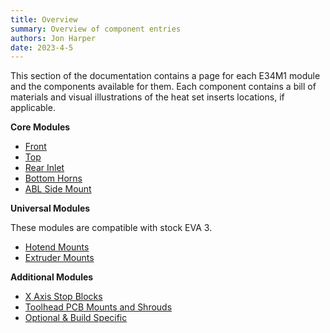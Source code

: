 ```yaml
---
title: Overview
summary: Overview of component entries
authors: Jon Harper
date: 2023-4-5
---
```


This section of the documentation contains a page for each E34M1 module and the components available for them. Each component contains a bill of materials and visual illustrations of the heat set inserts locations, if applicable.

**Core Modules**

- [Front](front.md)
- [Top](top.md)
- [Rear Inlet](rear.md)
- [Bottom Horns](bottom.md)
- [ABL Side Mount](abl.md)

**Universal Modules**

These modules are compatible with stock EVA 3.

- [Hotend Mounts](hotend.md)
- [Extruder Mounts](drive.md)

**Additional Modules**

- [X Axis Stop Blocks](stop_block.md)
- [Toolhead PCB Mounts and Shrouds](pcb_mounts.md)
- [Optional & Build Specific](other.md)
